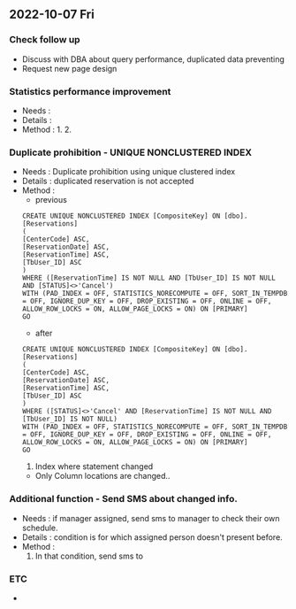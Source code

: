 ## 2022-10-07 Fri

### Check follow up
+ Discuss with DBA about query performance, duplicated data preventing
+ Request new page design

### Statistics performance improvement 
+ Needs : 
+ Details : 
+ Method :
    1. 
    2. 
    
### Duplicate prohibition - UNIQUE NONCLUSTERED INDEX
+ Needs : Duplicate prohibition using unique clustered index
+ Details : duplicated reservation is not accepted
+ Method : 
  + previous
  ```roomsql
  CREATE UNIQUE NONCLUSTERED INDEX [CompositeKey] ON [dbo].[Reservations]
  (
  [CenterCode] ASC,
  [ReservationDate] ASC,
  [ReservationTime] ASC,
  [TbUser_ID] ASC
  )
  WHERE ([ReservationTime] IS NOT NULL AND [TbUser_ID] IS NOT NULL AND [STATUS]<>'Cancel')
  WITH (PAD_INDEX = OFF, STATISTICS_NORECOMPUTE = OFF, SORT_IN_TEMPDB = OFF, IGNORE_DUP_KEY = OFF, DROP_EXISTING = OFF, ONLINE = OFF, ALLOW_ROW_LOCKS = ON, ALLOW_PAGE_LOCKS = ON) ON [PRIMARY]
  GO  
  ```
  + after
  ```roomsql
  CREATE UNIQUE NONCLUSTERED INDEX [CompositeKey] ON [dbo].[Reservations]
  (
  [CenterCode] ASC,
  [ReservationDate] ASC,
  [ReservationTime] ASC,
  [TbUser_ID] ASC
  )
  WHERE ([STATUS]<>'Cancel' AND [ReservationTime] IS NOT NULL AND [TbUser_ID] IS NOT NULL)
  WITH (PAD_INDEX = OFF, STATISTICS_NORECOMPUTE = OFF, SORT_IN_TEMPDB = OFF, IGNORE_DUP_KEY = OFF, DROP_EXISTING = OFF, ONLINE = OFF, ALLOW_ROW_LOCKS = ON, ALLOW_PAGE_LOCKS = ON) ON [PRIMARY]
  GO  
  ```
  1. Index where statement changed
    + Only Column locations are changed..

### Additional function - Send SMS about changed info.
+ Needs : if manager assigned, send sms to manager to check their own schedule.
+ Details : condition is for which assigned person doesn't present before.
+ Method :
    1. In that condition, send sms to 

### ETC
+ 